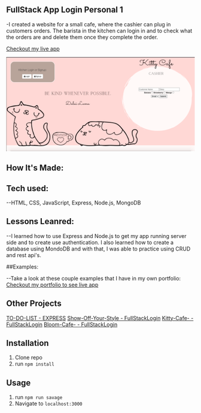 
## FullStack App Login Personal 1

-I created a website for a small cafe, where the cashier can plug in customers orders. The barista in the kitchen can login in and to check what the orders are and delete them once they complete the order.  

[Checkout my live app](https://kitty-barista-cafe.herokuapp.com/)

![Kitty Cafe](public/screenshot.png)

## How It's Made:

## Tech used:

--HTML, CSS, JavaScript, Express, Node.js, MongoDB

## Lessons Leanred:

--I learned how to use Express and Node.js to get my app running server side and to create use authentication. I also learned how to create a database using MondoDB and with that, I was able to practice using CRUD and rest api's.

##Examples:

--Take a look at these couple examples that I have in my own portfolio:
[Checkout my portfolio to see live app](https://rodasghidei.netlify.app/)

## Other Projects
[TO-DO-LIST - EXPRESS](https://personalexpressflowers.herokuapp.com/)
[Show-Off-Your-Style - FullStackLogin](https://show-your-style.herokuapp.com/)
[Kitty-Cafe- - FullStackLogin](https://kitty-barista-cafe.herokuapp.com/)
[Bloom-Cafe- - FullStackLogin](https://bloom-cafe.herokuapp.com/)
## Installation

1. Clone repo
2. run `npm install`

## Usage

1. run `npm run savage`
2. Navigate to `localhost:3000`
